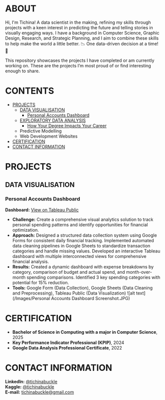 # ABOUT
Hi, I'm Tichina! A data scientist in the making, refining my skills through projects with a keen interest in predicting the future and telling stories in visually engaging ways. I have a background in Computer Science, Graphic Design, Research, and Strategic Planning, and I aim to combine these skills to help make the world a little better. 📉 One data-driven decision at a time! 📝

This repository showcases the projects I have completed or am currently working on. These are the projects I’m most proud of or find interesting enough to share.

# CONTENTS
- [PROJECTS](#projects)
  + [DATA VISUALISATION](#data-visualisation)
    + [Personal Accounts Dashboard](#personal-accounts-dashboard)
  + [EXPLORATORY DATA ANALYSIS](#exploratory-data-analysis)
    + [How Your Degree Impacts Your Career](#how-your-degree-impacts-your-career)
  + Predictive Modelling
  + Web Development Websites
- [CERTIFICATION](#certification)
- [CONTACT INFORMATION](#contact-information)

# PROJECTS

## DATA VISUALISATION

### Personal Accounts Dashboard
**Dashboard:** [View on Tableau Public](https://public.tableau.com/views/PersonalAccountsDashboard/PersonalAccountsDashboard?:language=en-US&:sid=&:redirect=auth&:display_count=n&:origin=viz_share_link)
<br>
- **Challenge:** Create a comprehensive visual analytics solution to track personal spending patterns and identify opportunities for financial optimization.
- **Approach:** Designed a structured data collection system using Google Forms for consistent daily financial tracking. Implemented automated data cleaning pipelines in Google Sheets to standardize transaction categories and handle missing values. Developed an interactive Tableau dashboard with multiple interconnected views for comprehensive financial analysis.
- **Results:** Created a dynamic dashboard with expense breakdowns by category, comparison of budget and actual spend, and month-over-month spending comparisons. Identified 3 key spending categories with potential for 15% reduction.
- **Tools:** Google Form (Data Collection), Google Sheets (Data Cleaning and  Preprocessing), Tableau Public (Data Visualization)
![alt text](/Images/Personal Accounts Dashboard Screenshot.JPG)



# CERTIFICATION
- **Bachelor of Science in Computing with a major in Computer Science**, 2025
  <br>
- **Key Performance Indicator Professional (KPIP)**, 2024
  <br>
- **Google Data Analysis Professional Certificate**, 2022

# CONTACT INFORMATION
**LinkedIn:** [@tichinabuckle](https://www.linkedin.com/in/tichinabuckle/)
<br>
**Kaggle:** [@tichinabuckle](https://www.kaggle.com/tichinabuckle)
<br>
**E-mail:** tichinabuckle@gmail.com
 
